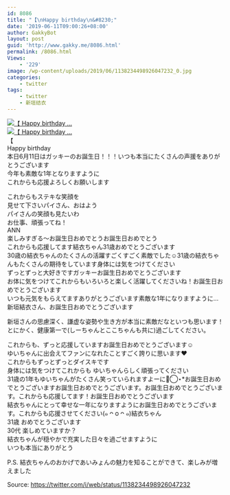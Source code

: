 ```yaml
---
id: 8086
title: "【\nHappy birthday\n&#8230;"
date: '2019-06-11T09:00:26+08:00'
author: GakkyBot
layout: post
guid: 'http://www.gakky.me/8086.html'
permalink: /8086.html
Views:
    - '229'
image: /wp-content/uploads/2019/06/1138234498926047232_0.jpg
categories:
    - twitter
tags:
    - twitter
    - 新垣结衣
---
```


[![【
Happy birthday
...](http://www.yui-aragaki.org/wp-content/uploads/2019/06/1138234498926047232_0.jpg)](http://www.yui-aragaki.org/wp-content/uploads/2019/06/1138234498926047232_0.jpg)  
[![【
Happy birthday
...](http://www.yui-aragaki.org/wp-content/uploads/2019/06/1138234498926047232_1.jpg)](http://www.yui-aragaki.org/wp-content/uploads/2019/06/1138234498926047232_1.jpg)  
【  
Happy birthday  
本日6月11日はガッキーのお誕生日！！！いつも本当にたくさんの声援をありがとうございます  
今年も素敵な1年となりますように  
これからも応援よろしくお願いします

これからもステキな笑顔を  
見せて下さいパイさん、おはよう  
パイさんの笑顔も見たいわ  
お仕事、頑張ってね！  
 ANN  
楽しみすぎる〜お誕生日おめでとうお誕生日おめでとう  
これからも応援してます結衣ちゃん31歳おめでとうございます  
30歳の結衣ちゃんのたくさんの活躍すごくすごく素敵でした☺︎31歳の結衣ちゃんもたくさんの期待をしています身体には気をつけてください  
ずっとずっと大好きですガッキーお誕生日おめでとうございます  
お体に気をつけてこれからもいろいろと楽しく活躍してくださいね！お誕生日おめでとうございます  
いつも元気をもらえてますありがとうございます素敵な1年になりますように…新垣結衣さん、お誕生日おめでとうございます

新垣さんの思慮深く、謙虚な姿勢や生き方が本当に素敵だなといつも思います！  
とにかく、健康第一で(しーちゃんとここちゃんも共に)過ごしてください。

これからも、ずっと応援していますお誕生日おめでとうございます︎︎☺︎  
ゆいちゃんに出会えてファンになれたことすごく誇りに思います❤︎  
これからもずっとずっとダイスキです  
身体には気をつけてこれからも ゆいちゃんらしく頑張ってください  
31歳の1年もゆいちゃんがたくさん笑っていられますよーに◡̈⃝︎⋆︎\*お誕生日おめでとうございますお誕生日おめでとうございます。お誕生日おめでとうございます。これからも応援してます！お誕生日おめでとうございます  
結衣ちゃんにとって幸せな一年になりますようにお誕生日おめでとうございます。これからも応援させてください(๑ ᴖ ᴑ ᴖ ๑)結衣ちゃん  
31歳 おめでとうございます  
30代 楽しめていますか？  
結衣ちゃんが穏やかで充実した日々を過ごせますように  
いつも本当にありがとう

P.S. 結衣ちゃんのおかげであいみょんの魅力を知ることができて、楽しみが増えました

Source: <https://twitter.com/i/web/status/1138234498926047232>